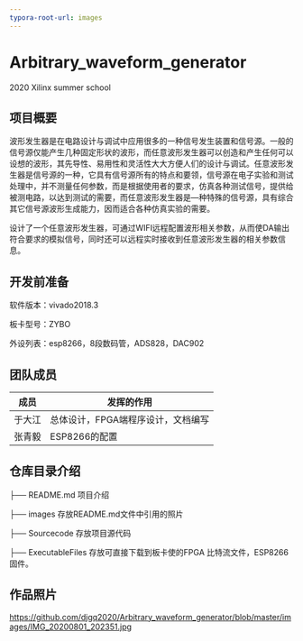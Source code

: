 ```yaml
---
typora-root-url: images
---
```


# Arbitrary_waveform_generator
2020 Xilinx summer school

## 项目概要

波形发生器是在电路设计与调试中应用很多的一种信号发生装置和信号源。一般的信号源仅能产生几种固定形状的波形，而任意波形发生器可以创造和产生任何可以设想的波形，其先导性、易用性和灵活性大大方便人们的设计与调试。任意波形发生器是信号源的一种，它具有信号源所有的特点和要领，信号源在电子实验和测试处理中，并不测量任何参数，而是根据使用者的要求，仿真各种测试信号，提供给被测电路，以达到测试的需要，而任意波形发生器是—种特殊的信号源，具有综合其它信号源波形生成能力，因而适合各种仿真实验的需要。

设计了一个任意波形发生器，可通过WIFI远程配置波形相关参数，从而使DA输出符合要求的模拟信号，同时还可以远程实时接收到任意波形发生器的相关参数信息。



## 开发前准备

软件版本：vivado2018.3

板卡型号：ZYBO

外设列表：esp8266，8段数码管，ADS828，DAC902



## 团队成员

| 成员   | 发挥的作用                         |
| ------ | ---------------------------------- |
| 于大江 | 总体设计，FPGA端程序设计，文档编写 |
| 张青毅 | ESP8266的配置                      |



## 仓库目录介绍

├── README.md      项目介绍

├── images                存放README.md文件中引⽤的照片

├── Sourcecode        存放项⽬源代码

├── ExecutableFiles  存放可直接下载到板卡使的FPGA 比特流文件，ESP8266固件。



## 作品照片

https://github.com/djgq2020/Arbitrary_waveform_generator/blob/master/images/IMG_20200801_202351.jpg
